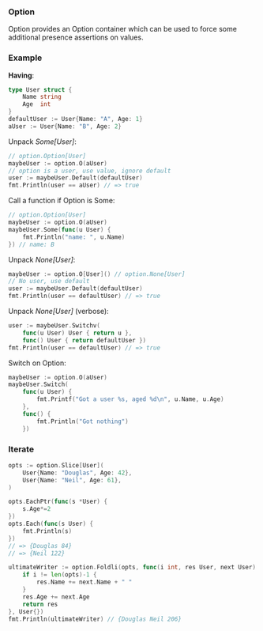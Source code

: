 ### Option

Option provides an Option container which can be used to force some additional presence assertions on values.  

### Example  

**Having**:
```go 
type User struct {
    Name string
    Age  int
}
defaultUser := User{Name: "A", Age: 1}
aUser := User{Name: "B", Age: 2}
```

Unpack _Some[User]_:
```go
// option.Option[User]
maybeUser := option.O(aUser)
// option is a user, use value, ignore default
user := maybeUser.Default(defaultUser)
fmt.Println(user == aUser) // => true
```

Call a function if Option is Some:
```go
// option.Option[User]
maybeUser := option.O(aUser)
maybeUser.Some(func(u User) {
	fmt.Println("name: ", u.Name)
}) // name: B
```

Unpack _None[User]_:
```go
maybeUser := option.O[User]() // option.None[User]
// No user, use default
user := maybeUser.Default(defaultUser)
fmt.Println(user == defaultUser) // => true
```

Unpack _None[User]_ (verbose):
```go
user := maybeUser.Switchv(
    func(u User) User { return u },
    func() User { return defaultUser })
fmt.Println(user == defaultUser) // => true
```

Switch on Option:
```go 
maybeUser := option.O(aUser)
maybeUser.Switch(
    func(u User) {
        fmt.Printf("Got a user %s, aged %d\n", u.Name, u.Age)
    },
    func() {
        fmt.Println("Got nothing")
    })
```

### Iterate

```go 
opts := option.Slice[User](
    User{Name: "Douglas", Age: 42},
    User{Name: "Neil", Age: 61},
)

opts.EachPtr(func(s *User) {
    s.Age*=2
})
opts.Each(func(s User) {
    fmt.Println(s)
})
// => {Douglas 84}
// => {Neil 122}

ultimateWriter := option.Foldli(opts, func(i int, res User, next User) User {
    if i != len(opts)-1 {
        res.Name += next.Name + " "
    }
    res.Age += next.Age
    return res
}, User{})
fmt.Println(ultimateWriter) // {Douglas Neil 206}
```